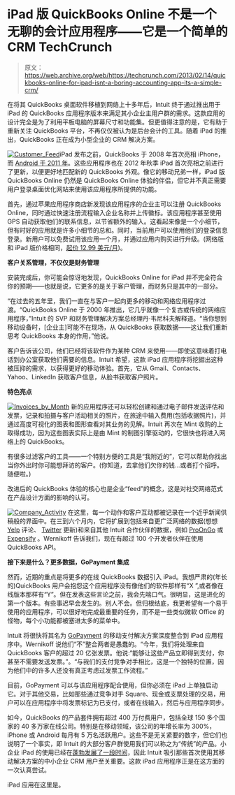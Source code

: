 # iPad 版 QuickBooks Online 不是一个无聊的会计应用程序——它是一个简单的 CRM TechCrunch

> 原文：<https://web.archive.org/web/https://techcrunch.com/2013/02/14/quickbooks-online-for-ipad-isnt-a-boring-accounting-app-its-a-simple-crm/>

在将其 QuickBooks 桌面软件移植到网络上十多年后，Intuit 终于通过推出用于 iPad 的 QuickBooks 应用程序版本来满足其小企业主用户群的需求。这款应用的设计完全是为了利用平板电脑的屏幕尺寸和功能集。但更值得注意的是，它有助于重新关注 QuickBooks 平台，不再仅仅被认为是后台会计的工具。随着 iPad 的推出，QuickBooks 正在成为小型企业的 CRM 解决方案。

[![Customer_Feed](img/b943cf73c10c6a25f4ca98636c29f63e.png)](https://web.archive.org/web/20221006235238/https://beta.techcrunch.com/2013/02/14/quickbooks-online-for-ipad-isnt-a-boring-accounting-app-its-a-simple-crm/customer_feed/)iPad 发布之前，QuickBooks 于 2008 年首次亮相 iPhone，而 [Android 于 2011 年](https://web.archive.org/web/20221006235238/https://beta.techcrunch.com/2011/07/25/intuit-launches-quickbooks-mobile-app-for-android/)。这些应用程序也在 2012 年秋季 iPad 首次亮相之前进行了更新，以便更好地匹配新的 QuickBooks 外观。像它的移动兄弟一样，iPad 版 QuickBooks Online 仍然是 QuickBooks Online 体验的伴侣，但它并不真正需要用户登录桌面优化网站来使用该应用程序所提供的功能。

首先，通过苹果应用程序商店新发现该应用程序的企业主可以注册 QuickBooks Online，同时通过快速注册流程输入企业名称并上传徽标。该应用程序甚至使用 GPS 自动获取他们的联系信息，以节省额外的输入。这看起来像是一个小细节，但有时好的应用就是许多小细节的总和。同时，当前用户可以使用他们的登录信息登录。新用户可以免费试用该应用一个月，并通过应用内购买进行升级。(网络版和 iPad 版价格相同，[起价 12.99 美元/月](https://web.archive.org/web/20221006235238/http://quickbooks.intuit.com/mobile/))。

**客户关系管理，不仅仅是财务管理**

安装完成后，你可能会惊讶地发现，QuickBooks Online for iPad 并不完全符合你的预期——也就是说，它更多的是关于客户管理，而财务只是其中的一部分。

“在过去的五年里，我们一直在与客户一起向更多的移动和网络应用程序过渡。“QuickBooks Online 于 2000 年推出，它几乎就像一个复古或传统的网络应用程序，”Intuit 的 SVP 和财务管理解决方案总经理丹·韦尼科夫解释道。“当你想到移动设备时，[企业主]可能不在现场，从 QuickBooks 获取数据——这让我们重新思考 QuickBooks 本身的作用，”他说。

客户告诉该公司，他们已经将该软件作为某种 CRM 来使用——即使这意味着打电话到办公室获取他们需要的信息。Intuit 希望，这款 iPad 应用程序将挖掘出这种被压抑的需求，以获得更好的移动体验。首先，它从 Gmail、Contacts、Yahoo、LinkedIn 获取客户信息，从脸书获取客户照片。

**特色亮点**

[![Invoices_by_Month](img/b9e172d13fbb7e8b5bffc61ac9d9a231.png)](https://web.archive.org/web/20221006235238/https://beta.techcrunch.com/2013/02/14/quickbooks-online-for-ipad-isnt-a-boring-accounting-app-its-a-simple-crm/invoices_by_month/) 新的应用程序还可以轻松创建和通过电子邮件发送评估和发票，记录和拍摄与客户活动相关的照片，在旅途中输入费用(包括收据照片)，并通过高度可视化的图表和图形查看对其业务的见解。Intuit 再次在 Mint 收购的上取得成功，因为这些图表实际上是由 Mint 的制图引擎驱动的，它很快也将进入网络上的 QuickBooks。

有很多过滤客户的工具——一个特别方便的工具是“我附近的”，它可以帮助你找出当你外出时你可能想拜访的客户。(你知道，去拿他们欠你的钱…或者打个招呼。随便啦。)

改进后的 QuickBooks 体验的核心也是企业“feed”的概念，这是对社交网络范式在产品设计方面的影响的认可。

[![Company_Activity](img/c36aa2e8d437d2ef49a10221a72123d5.png)](https://web.archive.org/web/20221006235238/https://beta.techcrunch.com/2013/02/14/quickbooks-online-for-ipad-isnt-a-boring-accounting-app-its-a-simple-crm/company_activity/) 在这里，每一个动作和客户互动都被记录在一个近乎新闻供稿般的界面中。在三到六个月内，它将扩展到包括来自更广泛网络的数据(想想 [Yelp](https://web.archive.org/web/20221006235238/http://www.yelp.com/) 评论、 [Twitter](https://web.archive.org/web/20221006235238/http://www.twitter.com/) 更新)和来自其他 Intuit 合作伙伴的数据，例如 [ProOnGo](https://web.archive.org/web/20221006235238/https://www.proongo.com/) 或 [Expensify](https://web.archive.org/web/20221006235238/https://www.expensify.com/) 。Wernikoff 告诉我们，现在有超过 100 个开发者伙伴在使用 QuickBooks API。

**接下来是什么？更多数据，GoPayment 集成**

然而，近期的重点是将更多的在线 QuickBooks 数据引入 iPad。我想严肃的(年长的)QuickBooks 用户会抱怨这个应用程序没有像他们的软件那样有“X ”,或者像在线版本那样有“Y”。但在发表这些言论之前，我会先喘口气。很明显，这是进化的第一个版本。有些事迟早会发生的。别人不会。但归根结底，我更希望有一个易于使用的应用程序，可以很好地完成最重要的任务，而不是一些类似微软 Office 的怪物，每个小功能都被塞进太多的菜单中。

Intuit 将很快将其名为 [GoPayment](https://web.archive.org/web/20221006235238/http://gopayment.com/) 的移动支付解决方案深度整合到 iPad 应用程序中。Wernikoff 说他们“不”整合两者是愚蠢的。“今年，我们将处理来自 QuickBooks 客户的超过 20 亿张发票。他说:“能够让这些产品立即得到支付，你甚至不需要发送发票。”。“与我们的支付竞争对手相比，这是一个独特的位置，因为他们中的许多人还没有真正考虑过发票工作流程。”

目前，GoPayment 可以与该应用程序配合使用，但你必须在 iPad 上单独启动它。对于其他交易，比如那些通过竞争对手 Square、现金或支票处理的交易，用户可以在应用程序中将发票标记为已支付，或者在线输入，然后与应用程序同步。

如今，QuickBooks 的产品套件拥有超过 400 万付费用户，包括全球 150 多个国家的 40 多万家在线公司。特别是在移动领域，该公司的年增长率为 300%，iPhone 或 Android 每月有 5 万名活跃用户。这些不是无关紧要的数字，但它们也说明了一个事实，即 Intuit 的大部分客户群使用我们可以称之为“传统”的产品。小企业 iPad 的使用已经在[蓬勃发展了一段时间](https://web.archive.org/web/20221006235238/http://www.bizjournals.com/seattle/blog/techflash/2012/03/small-business-ipad-use-quadrupled-in.html)，因此 Intuit 吸引那些首次使用其移动解决方案的中小企业 CRM 用户至关重要。这款 iPad 应用程序正是在这方面的一次认真尝试。

iPad 应用在这里是。